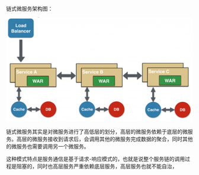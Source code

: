 链式微服务架构图：

![](/assets/lianshi-weifuwu.png)

链式微服务其实是对微服务进行了高低层的划分，高层的微服务依赖于底层的微服务。高层的微服务接收到请求后，会调用其他的微服务完成数据的聚合，同时其他的微服务也需要调用另一个微服务。

这种模式特点是服务通信是基于请求-响应模式的，也就是说整个服务链的调用过程是阻塞的，同时也高层服务严重依赖底层服务，高层服务也就不能自治，

